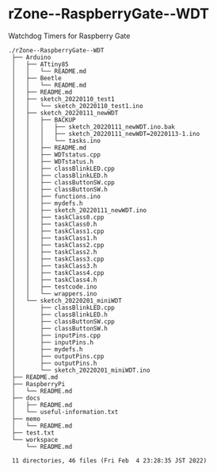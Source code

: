 # rZone--RaspberryGate--WDT

Watchdog Timers for Raspberry Gate

    ./rZone--RaspberryGate--WDT
     ├── Arduino
     │   ├── ATtiny85
     │   │   └── README.md
     │   ├── Beetle
     │   │   └── README.md
     │   ├── README.md
     │   ├── sketch_20220110_test1
     │   │   └── sketch_20220110_test1.ino
     │   ├── sketch_20220111_newWDT
     │   │   ├── BACKUP
     │   │   │   ├── sketch_20220111_newWDT.ino.bak
     │   │   │   ├── sketch_20220111_newWDT=20220113-1.ino
     │   │   │   └── tasks.ino
     │   │   ├── README.md
     │   │   ├── WDTstatus.cpp
     │   │   ├── WDTstatus.h
     │   │   ├── classBlinkLED.cpp
     │   │   ├── classBlinkLED.h
     │   │   ├── classButtonSW.cpp
     │   │   ├── classButtonSW.h
     │   │   ├── functions.ino
     │   │   ├── mydefs.h
     │   │   ├── sketch_20220111_newWDT.ino
     │   │   ├── taskClass0.cpp
     │   │   ├── taskClass0.h
     │   │   ├── taskClass1.cpp
     │   │   ├── taskClass1.h
     │   │   ├── taskClass2.cpp
     │   │   ├── taskClass2.h
     │   │   ├── taskClass3.cpp
     │   │   ├── taskClass3.h
     │   │   ├── taskClass4.cpp
     │   │   ├── taskClass4.h
     │   │   ├── testcode.ino
     │   │   └── wrappers.ino
     │   └── sketch_20220201_miniWDT
     │       ├── classBlinkLED.cpp
     │       ├── classBlinkLED.h
     │       ├── classButtonSW.cpp
     │       ├── classButtonSW.h
     │       ├── inputPins.cpp
     │       ├── inputPins.h
     │       ├── mydefs.h
     │       ├── outputPins.cpp
     │       ├── outputPins.h
     │       └── sketch_20220201_miniWDT.ino
     ├── README.md
     ├── RaspberryPi
     │   └── README.md
     ├── docs
     │   ├── README.md
     │   └── useful-information.txt
     ├── memo
     │   └── README.md
     ├── test.txt
     └── workspace
         └── README.md
     
     11 directories, 46 files (Fri Feb  4 23:28:35 JST 2022)


